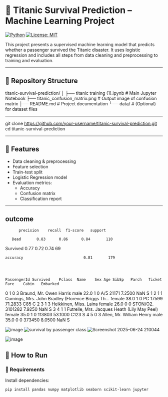 # 🚢 Titanic Survival Prediction – Machine Learning Project

[![Python](https://img.shields.io/badge/Python-3.9%2B-blue.svg)](https://www.python.org/)
[![License: MIT](https://img.shields.io/badge/license-MIT-green.svg)](LICENSE)

This project presents a supervised machine learning model that predicts whether a passenger survived the Titanic disaster. It uses logistic regression and includes all steps from data cleaning and preprocessing to training and evaluation.

---

## 📁 Repository Structure

titanic-survival-prediction/
│
├── titanic training (1).ipynb # Main Jupyter Notebook
├── titanic_confusion_matrix.png # Output image of confusion matrix
├── README.md # Project documentation
└── data/ # (Optional) for dataset files


---

git clone https://github.com/your-username/titanic-survival-prediction.git
cd titanic-survival-prediction



---

## 📌 Features

- Data cleaning & preprocessing
- Feature selection
- Train-test split
- Logistic Regression model
- Evaluation metrics:
  - Accuracy
  - Confusion matrix
  - Classification report

---


## outcome

          precision    recall  f1-score   support

       Dead       0.83      0.86      0.84       110
   Survived       0.77      0.72      0.74        69

    accuracy                           0.81       179




	PassengerId	Survived	Pclass	Name	Sex	Age	SibSp	Parch	Ticket	Fare	Cabin	Embarked
0	1	0	3	Braund, Mr. Owen Harris	male	22.0	1	0	A/5 21171	7.2500	NaN	S
1	2	1	1	Cumings, Mrs. John Bradley (Florence Briggs Th...	female	38.0	1	0	PC 17599	71.2833	C85	C
2	3	1	3	Heikkinen, Miss. Laina	female	26.0	0	0	STON/O2. 3101282	7.9250	NaN	S
3	4	1	1	Futrelle, Mrs. Jacques Heath (Lily May Peel)	female	35.0	1	0	113803	53.1000	C123	S
4	5	0	3	Allen, Mr. William Henry	male	35.0	0	0	373450	8.0500	NaN	S






![image](https://github.com/user-attachments/assets/c27b9518-16ae-48ac-87b1-b71573c50d17)
![survival by passenger class](https://github.com/user-attachments/assets/4b0d4ebf-070a-41a4-93bd-92405ada02a3)
![Screenshot 2025-06-24 210044](https://github.com/user-attachments/assets/b9887bf1-e2d3-4ff5-aa30-4eed40f7f534)

![image](https://github.com/user-attachments/assets/7b0636df-a321-406a-a42a-e7d30aa4a032)




## 🚀 How to Run

### 🔧 Requirements

Install dependencies:

```bash
pip install pandas numpy matplotlib seaborn scikit-learn jupyter


